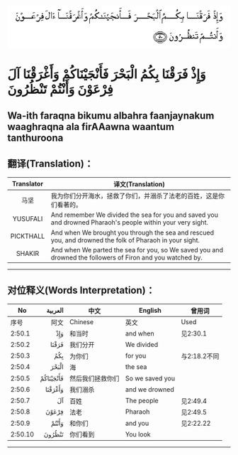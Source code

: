 ![002:050](images/002_050.gif)

#  وَإِذْ فَرَقْنَا بِكُمُ الْبَحْرَ فَأَنْجَيْنَاكُمْ وَأَغْرَقْنَا آلَ فِرْعَوْنَ وَأَنْتُمْ تَنْظُرُونَ 

## Wa-ith faraqna bikumu albahra faanjaynakum waaghraqna ala firAAawna waantum tanthuroona

## 翻译(Translation)：

| Translator | 译文(Translation)                                            |
| :--------: | ------------------------------------------------------------ |
|    马坚    | 我为你们分开海水，拯救了你们，并溺杀了法老的百姓，这是你们看著的。 |
|  YUSUFALI  | And remember We divided the sea for you and saved you and drowned Pharaoh's people within your very sight. |
| PICKTHALL  | And when We brought you through the sea and rescued you, and drowned the folk of Pharaoh in your sight. |
|   SHAKIR   | And when We parted the sea for you, so We saved you and drowned the followers of Firon and you watched by. |

---

## 对位释义(Words Interpretation)：

| No      |   العربية | 中文             | English         | 曾用词       |
| ------- | --------: | ---------------- | --------------- | ------------ |
| 序号    |      阿文 | Chinese          | 英文            | Used         |
| 2:50.1  |       وَإِذْ | 和当时           | and when        | 见2:30.1     |
| 2:50.2  |     فَرَقْنَا | 我们分开         | We divided      |              |
| 2:50.3  |       بِكُمُ | 为你们           | for you         | 与2:18.2不同 |
| 2:50.4  |     الْبَحْرَ | 海               | the sea         |              |
| 2:50.5  | فَأَنْجَيْنَاكُمْ | 然后我们拯救你们 | So we saved you |              |
| 2:50.6  |   وَأَغْرَقْنَا | 我们溺杀         | and we drowned  |              |
| 2:50.7  |        آلَ | 百姓             | The people      | 见2:49.4     |
| 2:50.8  |     فِرْعَوْنَ | 法老             | Pharaoh         | 见2:49.5     |
| 2:50.9  |     وَأَنْتُمْ | 和你们           | and you         | 见2:22.22    |
| 2:50.10 |    تَنْظُرُونَ | 你们看到         | You look        |              |

---
